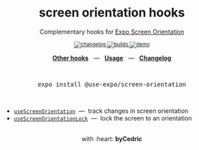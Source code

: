 <div align="center">
    <h1>screen orientation hooks</h1>
    <p>Complementary hooks for <a href="https://docs.expo.io/versions/latest/sdk/screen-orientation/">Expo Screen Orientation</a></p>
    <sup>
        <a href="https://github.com/byCedric/use-expo/blob/master/packages/screen-orientation/CHANGELOG.md">
            <img src="https://img.shields.io/npm/v/@use-expo/screen-orientation?style=flat-square" alt="changelog" />
        </a>
        <a href="https://github.com/bycedric/use-expo/actions">
            <img src="https://img.shields.io/github/workflow/status/byCedric/use-expo/Packages/master.svg?style=flat-square" alt="builds" />
        </a>
        <a href="https://exp.host/@bycedric/use-expo">
            <img src="https://img.shields.io/badge/demo-expo.io-lightgrey.svg?style=flat-square" alt="demo" />
        </a>
    </sup>
    <br />
    <p align="center">
        <a href="https://github.com/byCedric/use-expo#readme"><b>Other hooks</b></a>
        &nbsp;&nbsp;&mdash;&nbsp;&nbsp;
        <a href="https://github.com/byCedric/use-expo#usage"><b>Usage</b></a>
        &nbsp;&nbsp;&mdash;&nbsp;&nbsp;
        <a href="https://github.com/byCedric/use-expo/blob/master/CHANGELOG.md"><b>Changelog</b></a>
    </p>
    <br />
    <pre>expo install @use-expo/screen-orientation</pre>
    <br />
</div>

- [`useScreenOrientation`](./docs/use-screen-orientation.md) &nbsp;&mdash;&nbsp; track changes in screen orientation
- [`useScreenOrientationLock`](./docs/use-screen-orientation-lock.md) &nbsp;&mdash;&nbsp; lock the screen to an orientation

<div align="center">
    <br />
    with :heart: <strong>byCedric</strong>
    <br />
</div>
